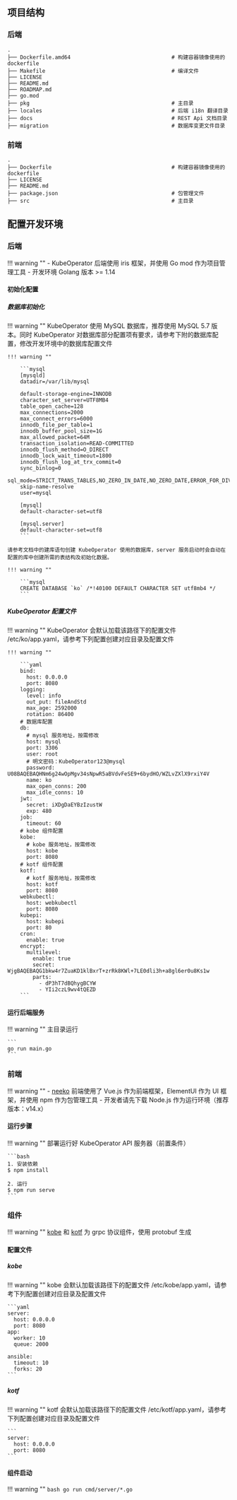 ## 项目结构

### 后端
```
.
├── Dockerfile.amd64                                # 构建容器镜像使用的 dockerfile
├── Makefile                                        # 编译文件
├── LICENSE
├── README.md
├── ROADMAP.md
├── go.mod
├── pkg                                             # 主目录
├── locales                                         # 后端 i18n 翻译目录
├── docs                                            # REST Api 文档目录
├── migration                                       # 数据库变更文件目录
```

### 前端
```
.
├── Dockerfile                                      # 构建容器镜像使用的 dockerfile             
├── LICENSE
├── README.md
├── package.json                                    # 包管理文件
├── src                                             # 主目录
```

## 配置开发环境

### 后端

!!! warning ""
    - KubeOperator 后端使用 iris 框架，并使用 Go mod 作为项目管理工具
    - 开发环境 Golang 版本 >= 1.14

#### 初始化配置

##### 数据库初始化

!!! warning ""
    KubeOperator 使用 MySQL 数据库，推荐使用 MySQL 5.7 版本。同时 KubeOperator 对数据库部分配置项有要求，请参考下附的数据库配置，修改开发环境中的数据库配置文件

    !!! warning ""

        ```mysql
        [mysqld]
        datadir=/var/lib/mysql
        
        default-storage-engine=INNODB
        character_set_server=UTF8MB4
        table_open_cache=128
        max_connections=2000
        max_connect_errors=6000
        innodb_file_per_table=1
        innodb_buffer_pool_size=1G
        max_allowed_packet=64M
        transaction_isolation=READ-COMMITTED
        innodb_flush_method=O_DIRECT
        innodb_lock_wait_timeout=1800
        innodb_flush_log_at_trx_commit=0
        sync_binlog=0
        sql_mode=STRICT_TRANS_TABLES,NO_ZERO_IN_DATE,NO_ZERO_DATE,ERROR_FOR_DIVISION_BY_ZERO,NO_ENGINE_SUBSTITUTION
        skip-name-resolve
        user=mysql
        
        [mysql]
        default-character-set=utf8
        
        [mysql.server]
        default-character-set=utf8
        ```

    请参考文档中的建库语句创建 KubeOperator 使用的数据库，server 服务启动时会自动在配置的库中创建所需的表结构及初始化数据。

    !!! warning ""

        ```mysql
        CREATE DATABASE `ko` /*!40100 DEFAULT CHARACTER SET utf8mb4 */
        ```

##### KubeOperator 配置文件

!!! warning ""
    KubeOperator 会默认加载该路径下的配置文件 /etc/ko/app.yaml，请参考下列配置创建对应目录及配置文件

    !!! warning ""

        ```yaml
        bind:
          host: 0.0.0.0
          port: 8080
        logging:
          level: info
          out_put: fileAndStd
          max_age: 2592000
          rotation: 86400
        # 数据库配置
        db:
          # mysql 服务地址，按需修改
          host: mysql
          port: 3306
          user: root
          # 明文密码：KubeOperator123@mysql
          password: U08BAQEBAQHNm6g24wOpMgv34sNpwR5aBVdvFeSE9+6bydHO/WZLvZXlX9rxiY4V
          name: ko
          max_open_conns: 200
          max_idle_conns: 10
        jwt:
          secret: iXDgDaEYBzIzustW
          exp: 480
        job:
          timeout: 60
        # kobe 组件配置
        kobe:
          # kobe 服务地址，按需修改
          host: kobe
          port: 8080
        # kotf 组件配置
        kotf:
          # kotf 服务地址，按需修改
          host: kotf
          port: 8080
        webkubectl:
          host: webkubectl
          port: 8080
        kubepi:
          host: kubepi
          port: 80
        cron:
          enable: true
        encrypt:
          multilevel:
            enable: true
            secret: WjgBAQEBAQG1bkw4r7ZuaKD1klBxrT+zrRk8KWl+7LE0dli3h+a8gl6er0u8Ks1w
            parts:
              - dP3hT7dBQhygBCYW
              - YIi2czL9wv4tQEZD
        ```

#### 运行后端服务

!!! warning ""
    主目录运行

    ```
    go run main.go
    ```

### 前端

!!! warning ""
    - [neeko](https://github.com/KubeOperator/neeko) 前端使用了 Vue.js 作为前端框架，ElementUI 作为 UI 框架，并使用 npm 作为包管理工具
    - 开发者请先下载 Node.js 作为运行环境（推荐版本：v14.x）

#### 运行步骤

!!! warning ""
    部署运行好 KubeOperator API 服务器（前置条件）

    ```bash
    1. 安装依赖
    $ npm install
    
    2. 运行
    $ npm run serve
    ```

### 组件

!!! warning ""
     [kobe](https://github.com/KubeOperator/kobe) 和 [kotf](https://github.com/KubeOperator/kotf) 为 grpc 协议组件，使用 protobuf 生成

#### 配置文件

##### kobe

!!! warning ""
    kobe 会默认加载该路径下的配置文件 /etc/kobe/app.yaml，请参考下列配置创建对应目录及配置文件

    ```yaml
    server:
      host: 0.0.0.0
      port: 8080
    app:
      worker: 10
      queue: 2000
    
    ansible:
      timeout: 10
      forks: 20
    ```

##### kotf

!!! warning ""
    kotf 会默认加载该路径下的配置文件 /etc/kotf/app.yaml，请参考下列配置创建对应目录及配置文件
    
    ```
    server:
      host: 0.0.0.0
      port: 8080
    ```

#### 组件启动

!!! warning ""
    ```bash
    go run cmd/server/*.go 
    ```